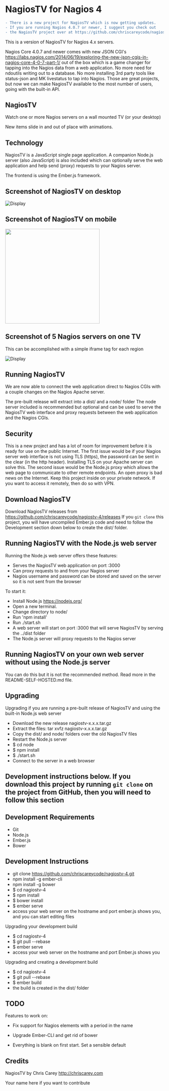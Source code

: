 # NagiosTV for Nagios 4

```diff
- There is a new project for NagiosTV which is now getting updates.
- If you are running Nagios 4.0.7 or newer, I suggest you check out
- the NagiosTV project over at https://github.com/chriscareycode/nagiostv-react
```

This is a version of NagiosTV for Nagios 4.x servers.

Nagios Core 4.0.7 and newer comes with new JSON CGI's
https://labs.nagios.com/2014/06/19/exploring-the-new-json-cgis-in-nagios-core-4-0-7-part-1/
out of the box which is a game changer for tapping into the Nagios data from a web application.
No more need for ndoutils writing out to a database. No more installing 3rd party tools like status-json and MK livestatus to tap into Nagios. Those are great projects, but now we can make NagiosTV available to the most number of users, going with the built-in API.

NagiosTV
------------
Watch one or more Nagios servers on a wall mounted TV (or your desktop)

New items slide in and out of place with animations.

Technology
------------
NagiosTV is a JavaScript single page application. A companion Node.js server (also JavaScript) is also included which can optionally serve the web application and help send (proxy) requests to your Nagios server.

The frontend is using the Ember.js framework.

Screenshot of NagiosTV on desktop
------------

![Display](https://chriscarey.com/software/nagiostv-4/images/nagiostv-screen.png)

Screenshot of NagiosTV on mobile
------------

<img src="https://chriscarey.com/software/nagiostv-4/images/nagiostv-iphone.png" width="300" />

Screenshot of 5 Nagios servers on one TV
------------

This can be accomplished with a simple iframe tag for each region

![Display](http://chriscarey.com/projects/ajax-monitor-for-nagios/nagios-5-in-1.png)

Running NagiosTV
-------------
We are now able to connect the web application direct to Nagios CGIs with a couple changes on the Nagios Apache server.

The pre-built release will extract into a dist/ and a node/ folder
The node server included is recommended but optional and can be used to serve the NagiosTV web interface and proxy requests between the web application and the Nagios CGIs.

Security
-------------
This is a new project and has a lot of room for improvement before it is ready for use on the public Internet. The first issue would be if your Nagios server web interface is not using TLS (https), the password can be sent in the clear (in the http header). Installing TLS on your Apache server can solve this. The second issue would be the Node.js proxy which allows the web page to communicate to other remote endpoints. An open proxy is bad news on the Internet. Keep this project inside on your private network. If you want to access it remotely, then do so with VPN.

Download NagiosTV
-------------
Download NagiosTV releases from https://github.com/chriscareycode/nagiostv-4/releases
If you `git clone` this project, you will have uncompiled Ember.js code and need to follow the Development section down below to create the dist/ folder. 

Running NagiosTV with the Node.js web server
-------------
Running the Node.js web server offers these features:
- Serves the NagiosTV web application on port :3000
- Can proxy requests to and from your Nagios server
- Nagios username and password can be stored and saved on the server so it is not sent from the browser

To start it:
- Install Node.js https://nodejs.org/
- Open a new terminal.
- Change directory to node/
- Run 'npm install'
- Run ./start.sh
- A web server will start on port :3000 that will serve NagiosTV by serving the ../dist folder
- The Node.js server will proxy requests to the Nagios server

Running NagiosTV on your own web server without using the Node.js server
------------
You can do this but it is not the recommended method. Read more in the README-SELF-HOSTED.md file.

Upgrading
------------
Upgrading if you are running a pre-built release of NagiosTV and using the built-in Node.js web server
- Download the new release nagiostv-x.x.x.tar.gz
- Extract the files: tar xvfz nagiostv-x.x.x.tar.gz
- Copy the dist/ and node/ folders over the old NagiosTV files
- Restart the Node.js server
- $ cd node
- $ npm install
- $ ./start.sh
- Connect to the server in a web browser


Development instructions below. If you download this project by running `git clone` on the project from GitHub, then you will need to follow this section
------------

Development Requirements
------------
- Git
- Node.js
- Ember.js
- Bower

Development Instructions
------------
- git clone https://github.com/chriscareycode/nagiostv-4.git
- npm install -g ember-cli
- npm install -g bower
- $ cd nagiostv-4
- $ npm install
- $ bower install
- $ ember serve
- access your web server on the hostname and port ember.js shows you, and you can start editing files

Upgrading your development build
- $ cd nagiostv-4
- $ git pull --rebase
- $ ember serve
- access your web server on the hostname and port Ember.js shows you

Upgrading and creating a development build
- $ cd nagiostv-4
- $ git pull --rebase
- $ ember build
- the build is created in the dist/ folder

TODO
------------
Features to work on:
- Fix support for Nagios elements with a period in the name
- Upgrade Ember-CLI and get rid of bower

- Everything is blank on first start. Set a sensible default

Credits
------------
NagiosTV by Chris Carey http://chriscarey.com

Your name here if you want to contribute



